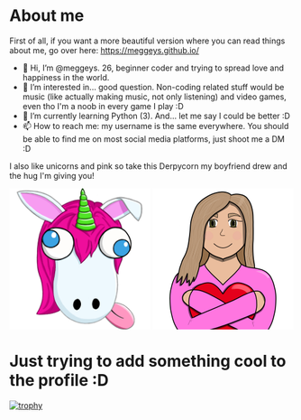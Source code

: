 # About me

First of all, if you want a more beautiful version where you can read things about me, go over here: https://meggeys.github.io/

- 👋 Hi, I’m @meggeys. 26, beginner coder and trying to spread love and happiness in the world.
- 👀 I’m interested in... good question. Non-coding related stuff would be music (like actually making music, not only listening)
and video games, even tho I'm a noob in every game I play :D
- 🌱 I’m currently learning Python (3). And... let me say I could be better :D
- 📫 How to reach me: my username is the same everywhere. You should be able to find me on most social media platforms, just shoot me a DM :D

<!---
meggeys/meggeys is a ✨ special ✨ repository because its `README.md` (this file) appears on your GitHub profile.
You can click the Preview link to take a look at your changes.
--->

I also like unicorns and pink so take this Derpycorn my boyfriend drew and the hug I'm giving you!

<p float="center" align="center">
  <a href="url"><img src="https://github.com/meggeys/meggeys/blob/main/DerpycornB.png" align="center" height="250" width="250" ></a>
  <a href="url"><img src="https://github.com/meggeys/meggeys/blob/main/meggeyHug1000.png" align="center" height="250" width="250" ></a>
</p>

# Just trying to add something cool to the profile :D

[![trophy](https://github-profile-trophy.vercel.app/?username=meggeys&theme=dracula)](https://github.com/ryo-ma/github-profile-trophy)

          
